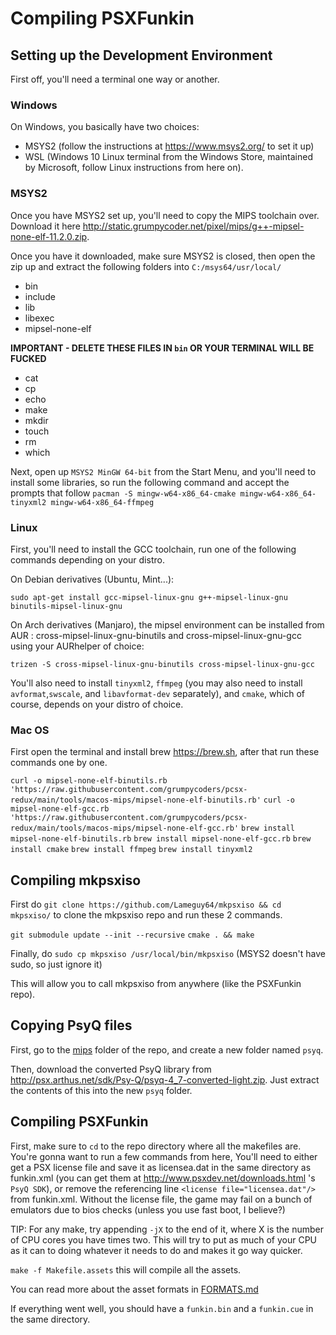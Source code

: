 # Compiling PSXFunkin

## Setting up the Development Environment
First off, you'll need a terminal one way or another.

### Windows
On Windows, you basically have two choices:
- MSYS2 (follow the instructions at https://www.msys2.org/ to set it up)
- WSL (Windows 10 Linux terminal from the Windows Store, maintained by Microsoft, follow Linux instructions from here on).

### MSYS2
Once you have MSYS2 set up, you'll need to copy the MIPS toolchain over. Download it here http://static.grumpycoder.net/pixel/mips/g++-mipsel-none-elf-11.2.0.zip.

Once you have it downloaded, make sure MSYS2 is closed, then open the zip up and extract the following folders into `C:/msys64/usr/local/`
- bin
- include
- lib
- libexec
- mipsel-none-elf

**IMPORTANT - DELETE THESE FILES IN `bin` OR YOUR TERMINAL WILL BE FUCKED**
- cat
- cp
- echo
- make
- mkdir
- touch
- rm
- which

Next, open up `MSYS2 MinGW 64-bit` from the Start Menu, and you'll need to install some libraries, so run the following command and accept the prompts that follow `pacman -S mingw-w64-x86_64-cmake mingw-w64-x86_64-tinyxml2 mingw-w64-x86_64-ffmpeg `

### Linux
First, you'll need to install the GCC toolchain, run one of the following commands depending on your distro.

On Debian derivatives (Ubuntu, Mint...):

`sudo apt-get install gcc-mipsel-linux-gnu g++-mipsel-linux-gnu binutils-mipsel-linux-gnu`

On Arch derivatives (Manjaro), the mipsel environment can be installed from AUR : cross-mipsel-linux-gnu-binutils and cross-mipsel-linux-gnu-gcc using your AURhelper of choice:

`trizen -S cross-mipsel-linux-gnu-binutils cross-mipsel-linux-gnu-gcc`

You'll also need to install `tinyxml2`, `ffmpeg` (you may also need to install `avformat`,`swscale`, and `libavformat-dev` separately), and `cmake`, which of course, depends on your distro of choice.

### Mac OS
First open the terminal and install brew https://brew.sh, after that run these commands one by one.

`curl -o mipsel-none-elf-binutils.rb 'https://raw.githubusercontent.com/grumpycoders/pcsx-redux/main/tools/macos-mips/mipsel-none-elf-binutils.rb'`
`curl -o mipsel-none-elf-gcc.rb 'https://raw.githubusercontent.com/grumpycoders/pcsx-redux/main/tools/macos-mips/mipsel-none-elf-gcc.rb'`
`brew install mipsel-none-elf-binutils.rb`
`brew install mipsel-none-elf-gcc.rb`
`brew install cmake`
`brew install ffmpeg`
`brew install tinyxml2` 

## Compiling mkpsxiso
First do `git clone https://github.com/Lameguy64/mkpsxiso && cd mkpsxiso/` to clone the mkpsxiso repo and run these 2 commands.

`git submodule update --init --recursive`
`cmake . && make`
 
Finally, do `sudo cp mkpsxiso /usr/local/bin/mkpsxiso` (MSYS2 doesn't have sudo, so just ignore it)

This will allow you to call mkpsxiso from anywhere (like the PSXFunkin repo).

## Copying PsyQ files
First, go to the [mips](/mips/) folder of the repo, and create a new folder named `psyq`.

Then, download the converted PsyQ library from http://psx.arthus.net/sdk/Psy-Q/psyq-4_7-converted-light.zip. Just extract the contents of this into the new `psyq` folder.

## Compiling PSXFunkin
First, make sure to `cd` to the repo directory where all the makefiles are. You're gonna want to run a few commands from here, You'll need to either get a PSX license file and save it as licensea.dat in the same directory as funkin.xml (you can get them at http://www.psxdev.net/downloads.html 's `PsyQ SDK`), or remove the referencing line `<license file="licensea.dat"/>` from funkin.xml. Without the license file, the game may fail on a bunch of emulators due to bios checks (unless you use fast boot, I believe?)

TIP: For any make, try appending `-jX` to the end of it, where X is the number of CPU cores you have times two. This will try to put as much of your CPU as it can to doing whatever it needs to do and makes it go way quicker.

`make -f Makefile.assets` this will compile all the assets.

You can read more about the asset formats in [FORMATS.md](/FORMATS.md)

If everything went well, you should have a `funkin.bin` and a `funkin.cue` in the same directory.
